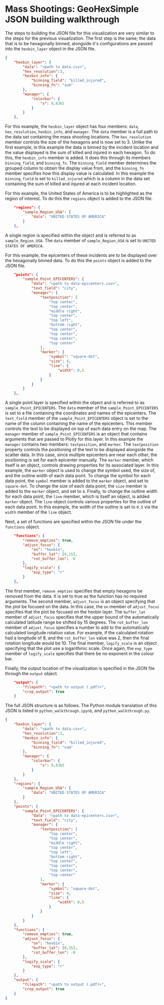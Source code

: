 # Mass Shootings: GeoHexSimple JSON building walkthrough

The steps to building the JSON file for this visualization are very similar to the steps for the previous visualization.
The first step is the same; the data that is to be hexagonally binned, alongside it's configurations are passed into the `hexbin_layer` object in the JSON file.

```json
{
	"hexbin_layer": {
		"data": "<path to data.csv>",
		"hex_resolution":3,
		"hexbin_info": {
			"binning_field": "killed_injured",
			"binning_fn": "sum"
		},
		"manager": {
			"colorbar": {
				"x": 0.8365
			}
		}
	},
```

For this example, the `hexbin_layer` object has four members: `data`, `hex_resolution`, `hexbin_info`, and `manager`.
The `data` member is a full path to the data set containing the mass shooting locations.
The `hex_resolution` member controls the size of the hexagons and is now set to 3.
Unlike the first example, in this example the data is binned by the incident location and the value displayed is the sum of killed and injured in each hexagon.
To do this, the `hexbin_info` member is added.
It does this through its members `binning_field`, and `binning_fn`.
The `binning_field` member determines the grouped column to obtain the display value from, and the `binning_fn` member specifies how this display value is calculated.
In this example the `binning_field` is set to `killed_injured` which is a column in the data set containing the sum of killed and injured at each incident location.


For this example, the United States of America is to be highlighted as the region of interest.
To do this the `regions` object is added to the JSON file.

```json
	"regions": {
		"sample_Region_USA": {
			"data": "UNITED STATES OF AMERICA"
		}
	},
```

A single region is specified within the object and is referred to as `sample_Region_USA`.
The `data` member of `sample_Region_USA` is set to `UNITED STATES OF AMERICA`.


For this example, the epicenters of these incidents are to be displayed over the hexagonally binned data.
To do this the `points` object is added to the JSON file.

```json
	"points": {
		"sample_Point_EPICENTERS": {
			"data": "<path to data-epicenters.csv>",
			"text_field": "city",
			"manager": {
				"textposition": [
					"top center",
					"top center",
					"middle right",
					"top center",
					"top left",
					"bottom right",
					"top center",
					"top center",
					"top center",
					"top center"
				],
				"marker": {
					"symbol": "square-dot",
					"size": 4,
					"line": {
						"width": 0.5
					}
				}
			}
		}
	},
```

A single point layer is specified within the object and is referred to as `sample_Point_EPICENTERS`.
The `data` member of the `sample_Point_EPICENTERS` is set to a file containing the coordinates and names of the epicenters.
The `text_field` member of the `sample_Point_EPICENTERS` object is set to the name of the column containing the name of the epicenters.
This member controls the text to be displayed on top of each data entry on the map.
The `manager` member of `sample_Point_EPICENTERS` is an object that contains arguments that are passed to Plotly for this layer.
In this example the `manager` contains two members: `textposition`, and `marker`.
The `textposition` property controls the positioning of the text to be displayed alongside the scatter data.
In this case, since multiple epicenters are near each other, the positioning is set for each epicenter manually.
The `marker` member, which itself is an object, controls drawing properties for its associated layer.
In this example, the `marker` object is used to change the symbol used, the size of, and the outline width of each data point.
To change the symbol for each data point, the `symbol` member is added to the `marker` object, and set to `square-dot`.
To change the size of each data point, the `size` member is added to the `marker` object, and set to `4`.
Finally, to change the outline width for each data point, the `line` member, which is itself an object, is added `marker` object.
The `line` object controls various properties for the outline of each data point.
In this example, the width of the outline is set to `0.5` via the `width` member of the `line` object.


Next, a set of functions are specified within the JSON file under the `functions` object.

```json
	"functions": {
		"remove_empties": true,
		"adjust_focus": {
			"on": "hexbin",
			"buffer_lat": [0,15],
			"rot_buffer_lon": -8
		},
		"logify_scale": {
			"exp_type": "r"
		}
	},
```

The first member, `remove_empties` specifies that empty hexagons be removed from the data.
It is set to true as the function has no required arguments.
The second member, `adjust_focus` is an object specifying that the plot be focused on the data.
In this case, the `on` member of `adjust_focus` specifies that the plot be focused on the hexbin layer.
The `buffer_lat` member of `adjust_focus` specifies that the upper bound of the automatically calculated latitude range be shifted by 15 degrees.
The `rot_buffer_lon` member of `adjust_focus` specifies a number to add to the automatically calculated longitude rotation value.
For example, if the calculated rotation had a longitude of 8, and the `rot_buffer_lon` value was 2, then the final rotation longitude would be 10.
The final member, `logify_scale` is an object specifying that the plot use a logarithmic scale.
Once again, the `exp_type` member of `logify_scale` specifies that there be no exponent in the colour bar.


Finally, the output location of the visualization is specified in the JSON file through the `output` object.

```json
	"output": {
		"filepath": "<path to output (.pdf)>",
		"crop_output": true
	}
```

The full JSON structure is as follows.
The Python module translation of this JSON is listed in `python_walkthrough.ipynb`, and `python_walkthrough.py`.

```json
{
	"hexbin_layer": {
		"data": "<path to data.csv>",
		"hex_resolution":3,
		"hexbin_info": {
			"binning_field": "killed_injured",
			"binning_fn": "sum"
		},
		"manager": {
			"colorbar": {
				"x": 0.8365
			}
		}
	},
	"regions": {
		"sample_Region_USA": {
			"data": "UNITED STATES OF AMERICA"
		}
	},
	"points": {
		"sample_Point_EPICENTERS": {
			"data": "<path to data-epicenters.csv>",
			"text_field": "city",
			"manager": {
				"textposition": [
					"top center",
					"top center",
					"middle right",
					"top center",
					"top left",
					"bottom right",
					"top center",
					"top center",
					"top center",
					"top center"
				],
				"marker": {
					"symbol": "square-dot",
					"size": 4,
					"line": {
						"width": 0.5
					}
				}
			}
		}
	},
	"functions": {
		"remove_empties": true,
		"adjust_focus": {
			"on": "hexbin",
			"buffer_lat": [0,15],
			"rot_buffer_lon": -8
		},
		"logify_scale": {
			"exp_type": "r"
		}
	},
	"output": {
		"filepath": "<path to output (.pdf)>",
		"crop_output": true
	}
}
```